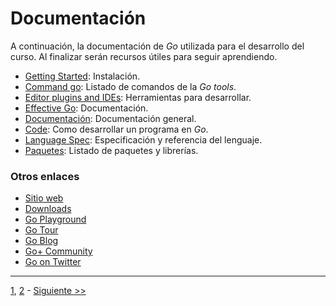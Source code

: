 # Documentación

A continuación, la documentación de *Go* utilizada para el desarrollo del curso. Al finalizar serán recursos útiles para seguir aprendiendo.

* [Getting Started](https://golang.org/doc/install): Instalación.
* [Command go](https://golang.org/cmd/go/): Listado de comandos de la *Go tools*.
* [Editor plugins and IDEs](https://golang.org/doc/editors.html): Herramientas para desarrollar.
* [Effective Go](https://golang.org/doc/effective_go.html): Documentación.
* [Documentación](https://golang.org/doc/): Documentación general.
* [Code](https://golang.org/doc/code.html): Como desarrollar un programa en *Go*.
* [Language Spec](https://golang.org/ref/spec): Especificación y referencia del lenguaje.
* [Paquetes](https://golang.org/pkg/): Listado de paquetes y librerías.

### Otros enlaces
* [Sitio web](https://golang.org/)
* [Downloads](https://golang.org/dl/)
* [Go Playground](https://play.golang.org/)
* [Go Tour](https://tour.golang.org/)
* [Go Blog](https://blog.golang.org/)
* [Go+ Community](https://plus.google.com/communities/114112804251407510571)
* [Go on Twitter](https://twitter.com/golang)
___

[1](./lectura-1.md), [2](./lectura-2.md) - [Siguiente >>](./lectura-4.md)

